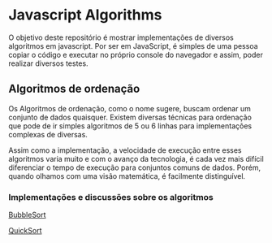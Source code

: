 # Javascript Algorithms
O objetivo deste repositório é mostrar implementações de diversos algoritmos em javascript. Por ser em JavaScript, é simples de uma pessoa copiar o código e executar no próprio console do navegador e assim, poder realizar diversos testes.

## Algoritmos de ordenação
Os Algoritmos de ordenação, como o nome sugere, buscam ordenar um conjunto de dados quaisquer. Existem diversas técnicas para ordenação que pode de ir simples algoritmos de 5 ou 6 linhas para implementações complexas de diversas.

Assim como a implementação, a velocidade de execução entre esses algoritmos varia muito e com o avanço da tecnologia, é cada vez mais difícil diferenciar o tempo de execução para conjuntos comuns de dados. Porém, quando olhamos com uma visão matemática, é facilmente distinguível.

### Implementações e discussões sobre os algoritmos

[BubbleSort](./bubblesort/BubbleSort.md)

[QuickSort](./quicksort/QuickSort.md)
